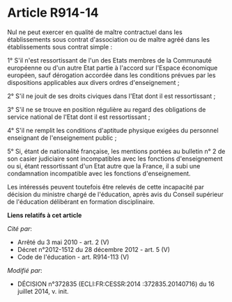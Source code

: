 # Article R914-14

Nul ne peut exercer en qualité de maître contractuel dans les établissements sous contrat d'association ou de maître agréé
dans les établissements sous contrat simple :

1° S'il n'est ressortissant de l'un des Etats membres de la Communauté européenne ou d'un autre Etat partie à l'accord sur
l'Espace économique européen, sauf dérogation accordée dans les conditions prévues par les dispositions applicables aux
divers ordres d'enseignement ;

2° S'il ne jouit de ses droits civiques dans l'Etat dont il est ressortissant ;

3° S'il ne se trouve en position régulière au regard des obligations de service national de l'Etat dont il est
ressortissant ;

4° S'il ne remplit les conditions d'aptitude physique exigées du personnel enseignant de l'enseignement public ;

5° Si, étant de nationalité française, les mentions portées au bulletin n° 2 de son casier judiciaire sont incompatibles avec
les fonctions d'enseignement ou si, étant ressortissant d'un Etat autre que la France, il a subi une condamnation
incompatible avec les fonctions d'enseignement.

Les intéressés peuvent toutefois être relevés de cette incapacité par décision du ministre chargé de l'éducation, après avis
du Conseil supérieur de l'éducation délibérant en formation disciplinaire.

**Liens relatifs à cet article**

_Cité par_:

  - Arrêté du 3 mai 2010 - art. 2 (V)
  - Décret n°2012-1512 du 28 décembre 2012 - art. 5 (V)
  - Code de l'éducation - art. R914-113 (V)

_Modifié par_:

  - DÉCISION n°372835 (ECLI:FR:CESSR:2014 :372835.20140716) du 16 juillet 2014, v. init.

